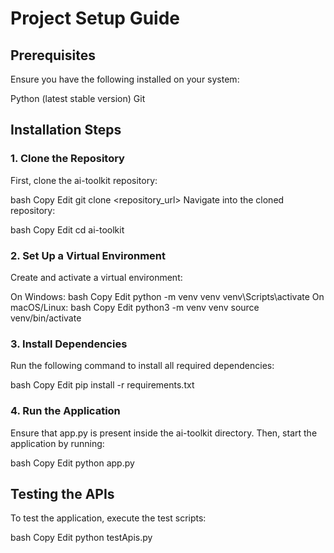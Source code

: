 # Project Setup Guide
## Prerequisites
Ensure you have the following installed on your system:

Python (latest stable version)
Git
## Installation Steps
### 1. Clone the Repository
First, clone the ai-toolkit repository:

bash
Copy
Edit
git clone <repository_url>
Navigate into the cloned repository:

bash
Copy
Edit
cd ai-toolkit
### 2. Set Up a Virtual Environment
Create and activate a virtual environment:

On Windows:
bash
Copy
Edit
python -m venv venv
venv\Scripts\activate
On macOS/Linux:
bash
Copy
Edit
python3 -m venv venv
source venv/bin/activate
### 3. Install Dependencies
Run the following command to install all required dependencies:

bash
Copy
Edit
pip install -r requirements.txt
### 4. Run the Application
Ensure that app.py is present inside the ai-toolkit directory. Then, start the application by running:

bash
Copy
Edit
python app.py

## Testing the APIs
To test the application, execute the test scripts:

bash
Copy
Edit
python testApis.py
